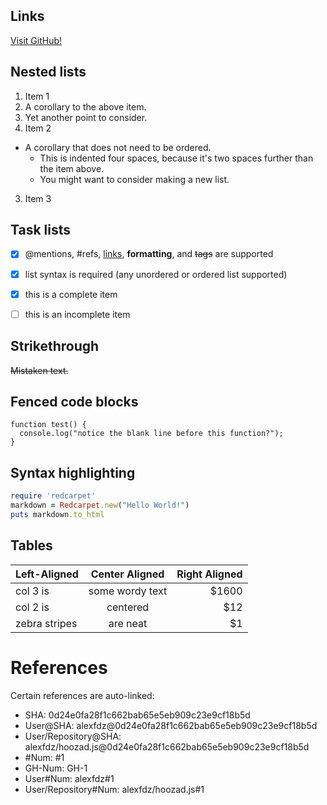 
## Links

[Visit GitHub!](www.github.com)

## Nested lists

1. Item 1
  1. A corollary to the above item.
  2. Yet another point to consider.
2. Item 2
  * A corollary that does not need to be ordered.
    * This is indented four spaces, because it's two spaces further than the item above.
    * You might want to consider making a new list.
3. Item 3

## Task lists

- [x] @mentions, #refs, [links](), **formatting**, and <del>tags</del> are supported
- [x] list syntax is required (any unordered or ordered list supported)
- [x] this is a complete item
- [ ] this is an incomplete item


## Strikethrough

~~Mistaken text.~~

## Fenced code blocks

```
function test() {
  console.log("notice the blank line before this function?");
}
```

## Syntax highlighting

```ruby
require 'redcarpet'
markdown = Redcarpet.new("Hello World!")
puts markdown.to_html
```

## Tables

| Left-Aligned  | Center Aligned  | Right Aligned |
| :------------ |:---------------:| -----:|
| col 3 is      | some wordy text | $1600 |
| col 2 is      | centered        |   $12 |
| zebra stripes | are neat        |    $1 |

# References

Certain references are auto-linked:

* SHA: 0d24e0fa28f1c662bab65e5eb909c23e9cf18b5d
* User@SHA: alexfdz@0d24e0fa28f1c662bab65e5eb909c23e9cf18b5d
* User/Repository@SHA: alexfdz/hoozad.js@0d24e0fa28f1c662bab65e5eb909c23e9cf18b5d
* #Num: #1
* GH-Num: GH-1
* User#Num: alexfdz#1
* User/Repository#Num: alexfdz/hoozad.js#1